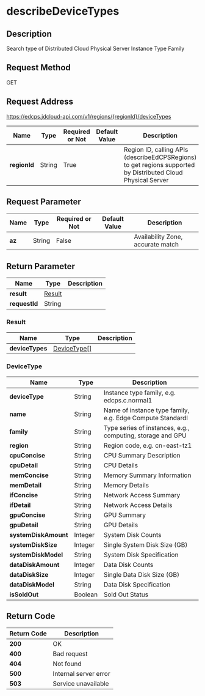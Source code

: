 # describeDeviceTypes


## Description
Search type of Distributed Cloud Physical Server Instance Type Family

## Request Method
GET

## Request Address
https://edcps.jdcloud-api.com/v1/regions/{regionId}/deviceTypes

|Name|Type|Required or Not|Default Value|Description|
|---|---|---|---|---|
|**regionId**|String|True| |Region ID, calling APIs (describeEdCPSRegions) to get regions supported by Distributed Cloud Physical Server|

## Request Parameter
|Name|Type|Required or Not|Default Value|Description|
|---|---|---|---|---|
|**az**|String|False| |Availability Zone, accurate match|


## Return Parameter
|Name|Type|Description|
|---|---|---|
|**result**|[Result](describedevicetypes#result)| |
|**requestId**|String| |

### <div id="result">Result</div>
|Name|Type|Description|
|---|---|---|
|**deviceTypes**|[DeviceType[]](describedevicetypes#devicetype)| |
### <div id="devicetype">DeviceType</div>
|Name|Type|Description|
|---|---|---|
|**deviceType**|String|Instance type family, e.g. edcps.c.normal1|
|**name**|String|Name of instance type family, e.g. Edge Compute StandardⅠ|
|**family**|String|Type series of instances, e.g., computing, storage and GPU|
|**region**|String|Region code, e.g. cn-east-tz1|
|**cpuConcise**|String|CPU Summary Description|
|**cpuDetail**|String|CPU Details|
|**memConcise**|String|Memory Summary Information|
|**memDetail**|String|Memory Details|
|**ifConcise**|String|Network Access Summary|
|**ifDetail**|String|Network Access Details|
|**gpuConcise**|String|GPU Summary|
|**gpuDetail**|String|GPU Details|
|**systemDiskAmount**|Integer|System Disk Counts|
|**systemDiskSize**|Integer|Single System Disk Size (GB)|
|**systemDiskModel**|String|System Disk Specification|
|**dataDiskAmount**|Integer|Data Disk Counts|
|**dataDiskSize**|Integer|Single Data Disk Size (GB)|
|**dataDiskModel**|String|Data Disk Specification|
|**isSoldOut**|Boolean|Sold Out Status|

## Return Code
|Return Code|Description|
|---|---|
|**200**|OK|
|**400**|Bad request|
|**404**|Not found|
|**500**|Internal server error|
|**503**|Service unavailable|
